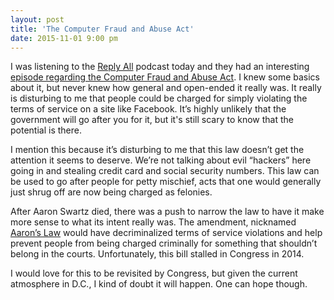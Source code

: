 ```yaml
---
layout: post
title: 'The Computer Fraud and Abuse Act'
date: 2015-11-01 9:00 pm
---
```


I was listening to the <a href="https://gimletmedia.com/show/reply-all/" target="_blank" rel="noopener">Reply All</a> podcast today and they had an interesting <a href="https://gimletmedia.com/episode/43-the-law-that-sticks/" target="_blank" rel="noopener">episode regarding the Computer Fraud and Abuse Act</a>. I knew some basics about it, but never knew how general and open-ended it really was. It really is disturbing to me that people could be charged for simply violating the terms of service on a site like Facebook. It’s highly unlikely that the government will go after you for it, but it's still scary to know that the potential is there.

I mention this because it’s disturbing to me that this law doesn’t get the attention it seems to deserve. We’re not talking about evil “hackers” here going in and stealing credit card and social security numbers. This law can be used to go after people for petty mischief, acts that one would generally just shrug off are now being charged as felonies.

After Aaron Swartz died, there was a push to narrow the law to have it make more sense to what its intent really was. The amendment, nicknamed <a href="https://en.wikipedia.org/w/index.php?title=Computer_Fraud_and_Abuse_Act&amp;redirect=no#Aaron_Swartz" target="_blank" rel="noopener">Aaron’s Law</a> would have decriminalized terms of service violations and help prevent people from being charged criminally for something that shouldn’t belong in the courts. Unfortunately, this bill stalled in Congress in 2014.

I would love for this to be revisited by Congress, but given the current atmosphere in D.C., I kind of doubt it will happen. One can hope though.
